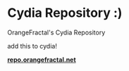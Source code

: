 # Cydia Repository :)
OrangeFractal's Cydia Repository

add this to cydia!

[**repo.orangefractal.net**](gttps://repo.orangefractal.net)
